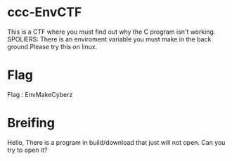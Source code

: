 # ccc-EnvCTF

This is a CTF where you must find out why the C program isn't working. SPOLIERS: There is an enviroment variable you must make in the back ground.Please try this on linux.

# Flag

Flag : EnvMakeCyberz

# Breifing 

Hello, There is a program in build/download that just will not open. Can you try to open it?
